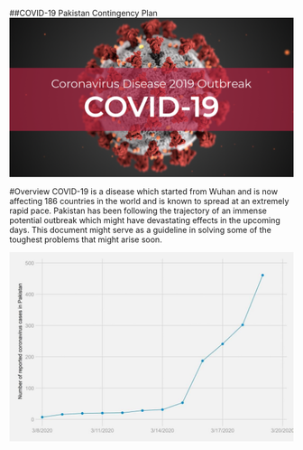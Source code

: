 ##COVID-19 Pakistan Contingency Plan
![Alt text](images/covid-19.png?raw=true "Title")


#Overview
COVID-19 is a disease which started from Wuhan and is now affecting 186 countries in the world and is known to spread at an extremely rapid pace. Pakistan has been following the trajectory of an immense potential outbreak which might have devastating effects in the upcoming days. This document might serve as a guideline in solving some of the toughest problems that might arise soon. 

![Alt text](images/cases.jpg?raw=true "Title")
